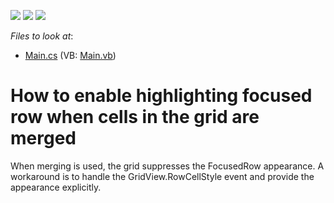 <!-- default badges list -->
![](https://img.shields.io/endpoint?url=https://codecentral.devexpress.com/api/v1/VersionRange/128628500/13.1.4%2B)
[![](https://img.shields.io/badge/Open_in_DevExpress_Support_Center-FF7200?style=flat-square&logo=DevExpress&logoColor=white)](https://supportcenter.devexpress.com/ticket/details/E1235)
[![](https://img.shields.io/badge/📖_How_to_use_DevExpress_Examples-e9f6fc?style=flat-square)](https://docs.devexpress.com/GeneralInformation/403183)
<!-- default badges end -->
<!-- default file list -->
*Files to look at*:

* [Main.cs](./CS/B133731/Main.cs) (VB: [Main.vb](./VB/B133731/Main.vb))
<!-- default file list end -->
# How to enable highlighting focused row when cells in the grid are merged


<p>When merging is used, the grid suppresses the FocusedRow appearance. A workaround is to handle the GridView.RowCellStyle event and provide the appearance explicitly.</p>

<br/>


